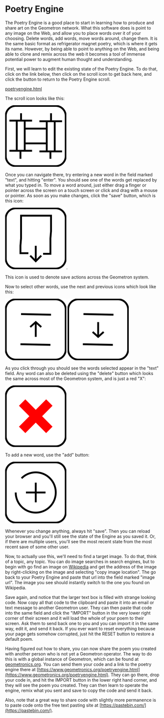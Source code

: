 # Poetry Engine

The Poetry Engine is a good place to start in learning how to produce and share art on the Geometron network.  What this software does is point to any image on the Web, and allow you to place words over it of your choosing.  Delete words, add words, move words around, change them. It is the same basic format as refrigerator magnet poetry, which is where it gets its name.  However, by being able to point to anything on the Web, and being able to clone and remix across the web it becomes a tool of immense potential power to augment human thought and understanding. 

First, we will learn to edit the existing state of the Poetry Engine.  To do that, click on the link below, then click on the scroll icon to get back here, and click the button to return to the Poetry Engine scroll. 

[poetryengine.html](poetryengine.html)

The scroll icon looks like this:

![](iconsymbols/scroll.svg)

Once you can navigate there, try entering a new word in the field marked "text", and hitting "enter".  You should see one of the words get replaced by what you typed in.  To move a word around, just either drag a finger or pointer across the screen on a touch screen or click and drag with a mouse or pointer.  As soon as you make changes, click the "save" button, which is this icon:

![](iconsymbols/save.svg).

This icon is used to denote save actions across the Geometron system.

Now to select other words, use the next and previous icons which look like this:

![](iconsymbols/upelement.svg)
![](iconsymbols/downelement.svg)

As you click through you should see the words selected appear in the "text" field. Any word can also be deleted using the "delete" button which looks the same across most of the Geometron system, and is just a red "X":

![](iconsymbols/delete.svg)

To add a new word, use the "add" button:

![](iconsymbols/add.svg)

Whenever you change anything, always hit "save".  Then you can reload your browser and you'll still see the state of the Engine as you saved it.   Or, if there are multiple users, you'll see the most recent state from the most recent save of some other user.

Now, to actually use this, we'll need to find a target image.  To do that, think of a topic, any topic.  You can do image searches in search engines, but to begin with go find an image on [Wikipedia](https://en.wikipedia.org/wiki/Main_Page) and get the address of the image by right-clicking on the image and selecting "copy image location". The go back to your Poetry Engine and paste that url into the field marked "image url".  The image you see should instantly switch to the one you found on Wikipedia. 


Save again, and notice that the larger text box is filled with strange looking code. Now copy all that code to the clipboard and paste it into an email or text message to another Geometron user. They can then paste that code into the same field and click the "IMPORT" button in the very lower right corner of their screen and it will load the whole of your poem to their screen. Ask them to send back one to you and you can import it in the same way, edit it, and send it back. If you ever want to reset everything because your page gets somehow corrupted, just hit the RESET button to restore a default poem.

Having figured out how to share, you can now share the poem you created with another person who is not yet a Geometron operator.  The way to do this is with a global instance of Geometron, which can be found at [geometronics.org](http://www.geometronics.org).  You can send them your code and a link to the poetry engine there at [https://www.geometronics.org/poetryengine.html](https://www.geometronics.org/poetryengine.html).  They can go there, drop your code in, and hit the IMPORT button in the lower right hand corner, and they will see the poem you created. They can then learn to operate the engine, remix what you sent and save to copy the code and send it back.  

Also, note that a great way to share code with slightly more permanence is to paste code onto the free text pasting site at [https://pastebin.com/](https://pastebin.com/).




